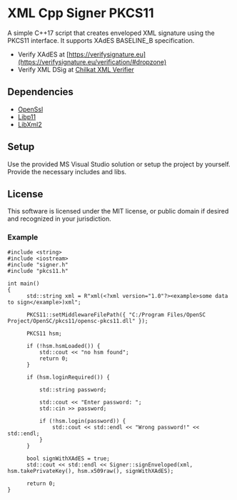 # XML Cpp Signer PKCS11

A simple C++17 script that creates enveloped XML signature using the PKCS11 interface. It supports XAdES BASELINE_B specification.
- Verify XAdES at [https://verifysignature.eu](https://verifysignature.eu/verification/#dropzone)
- Verify XML DSig at [Chilkat XML Verifier](https://tools.chilkat.io/xmlDsigVerify.cshtml)

## Dependencies
- [OpenSsl](https://github.com/openssl/openssl)
- [Libp11](https://github.com/OpenSC/libp11)
- [LibXml2](https://github.com/GNOME/libxml2)

## Setup

Use the provided MS Visual Studio solution or setup the project by yourself. Provide the necessary includes and libs.

## License

This software is licensed under the MIT license, or public domain if desired and recognized in your jurisdiction.

### Example
```
#include <string>
#include <iostream>
#include "signer.h"
#include "pkcs11.h"

int main()
{
      std::string xml = R"xml(<?xml version="1.0"?><example>some data to sign</example>)xml";
     
      PKCS11::setMiddlewareFilePath({ "C:/Program Files/OpenSC Project/OpenSC/pkcs11/opensc-pkcs11.dll" });
     
      PKCS11 hsm;
     
      if (!hsm.hsmLoaded()) {
          std::cout << "no hsm found";
          return 0;
      }
     
      if (hsm.loginRequired()) {
     
          std::string password;

          std::cout << "Enter password: ";
          std::cin >> password;
     
          if (!hsm.login(password)) {
              std::cout << std::endl << "Wrong password!" << std::endl;
          }
      }
     
      bool signWithXAdES = true;
      std::cout << std::endl << Signer::signEnveloped(xml, hsm.takePrivateKey(), hsm.x509raw(), signWithXAdES);
     
      return 0;
}
```
